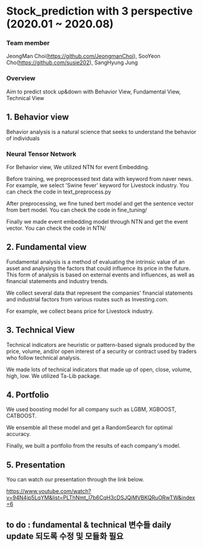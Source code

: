 # Stock_prediction with 3 perspective (2020.01 ~ 2020.08)

### Team member
JeongMan Choi(https://github.com/JeongmanChoi), 
SooYeon Cho(https://github.com/susie202), SangHyung Jung

### Overview
Aim to predict stock up&down with Behavior View, Fundamental View, Technical View

## 1. Behavior view
Behavior analysis is a natural science that seeks to understand the behavior of individuals

### Neural Tensor Network
For Behavior view, We utilized NTN for event Embedding.

Before training, we preprocessed text data with keyword from naver news. For example, we select 'Swine fever' keyword for Livestock industry. You can check the code in text_preprocess.py

After preprocessing, we fine tuned bert model and get the sentence vector from bert model. You can check the code in fine_tuning/

Finally we made event embedding model through NTN and get the event vector. You can check the code in NTN/


## 2. Fundamental view
Fundamental analysis is a method of evaluating the intrinsic value of an asset and analysing the factors that could influence its price in the future. This form of analysis is based on external events and influences, as well as financial statements and industry trends.

We collect several data that represent the companies' financial statements and industrial factors from various routes such as Investing.com.

For example, we collect beans price for Livestock industry.


## 3. Technical View
Technical indicators are heuristic or pattern-based signals produced by the price, volume, and/or open interest of a security or contract used by traders who follow technical analysis.

We made lots of technical indicators that made up of open, close, volume, high, low. We utilized Ta-Lib package.


## 4. Portfolio
We used boosting model for all company such as LGBM, XGBOOST, CATBOOST.

We ensemble all these model and get a RandomSearch for optimal accuracy.

Finally, we built a portfolio from the results of each company's model.


## 5. Presentation
You can watch our presentation through the link below.

https://www.youtube.com/watch?v=94N4jp5LqYM&list=PLThNmt_l7b6CqH3cDSJQjMVBKQRuORwTW&index=6

## to do : fundamental & technical 변수들 daily update 되도록 수정 및 모듈화 필요
